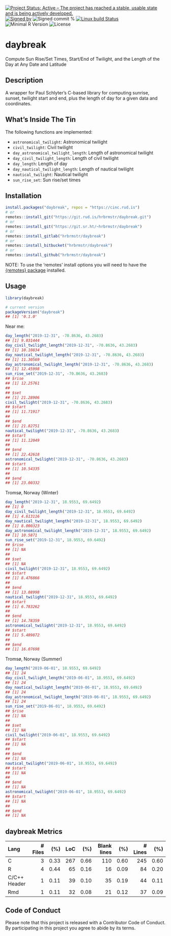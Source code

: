 
[![Project Status: Active – The project has reached a stable, usable
state and is being actively
developed.](https://www.repostatus.org/badges/latest/active.svg)](https://www.repostatus.org/#active)
[![Signed
by](https://img.shields.io/badge/Keybase-Verified-brightgreen.svg)](https://keybase.io/hrbrmstr)
![Signed commit
%](https://img.shields.io/badge/Signed_Commits-100%25-lightgrey.svg)
[![Linux build
Status](https://travis-ci.org/hrbrmstr/daybreak.svg?branch=master)](https://travis-ci.org/hrbrmstr/daybreak)  
![Minimal R
Version](https://img.shields.io/badge/R%3E%3D-3.2.0-blue.svg)
![License](https://img.shields.io/badge/License-MIT-blue.svg)

# daybreak

Compute Sun Rise/Set Times, Start/End of Twilight, and the Length of the
Day at Any Date and Latitude

## Description

A wrapper for Paul Schlyter’s C-based library for computing sunrise,
sunset, twilight start and end, plus the length of day for a given data
and coordinates.

## What’s Inside The Tin

The following functions are implemented:

  - `astronomical_twilight`: Astronomical twilight
  - `civil_twilight`: Civil twilight
  - `day_astronomical_twilight_length`: Length of astronomical twilight
  - `day_civil_twilight_length`: Length of civil twilight
  - `day_length`: Length of day
  - `day_nautical_twilight_length`: Length of nautical twilight
  - `nautical_twilight`: Nautical twilight
  - `sun_rise_set`: Sun rise/set times

## Installation

``` r
install.packages("daybreak", repos = "https://cinc.rud.is")
# or
remotes::install_git("https://git.rud.is/hrbrmstr/daybreak.git")
# or
remotes::install_git("https://git.sr.ht/~hrbrmstr/daybreak")
# or
remotes::install_gitlab("hrbrmstr/daybreak")
# or
remotes::install_bitbucket("hrbrmstr/daybreak")
# or
remotes::install_github("hrbrmstr/daybreak")
```

NOTE: To use the ‘remotes’ install options you will need to have the
[{remotes} package](https://github.com/r-lib/remotes) installed.

## Usage

``` r
library(daybreak)

# current version
packageVersion("daybreak")
## [1] '0.1.0'
```

Near me:

``` r
day_length("2019-12-31", -70.8636, 43.2683)
## [1] 9.031444
day_civil_twilight_length("2019-12-31", -70.8636, 43.2683)
## [1] 10.10834
day_nautical_twilight_length("2019-12-31", -70.8636, 43.2683)
## [1] 11.30569
day_astronomical_twilight_length("2019-12-31", -70.8636, 43.2683)
## [1] 12.45998
sun_rise_set("2019-12-31", -70.8636, 43.2683)
## $rise
## [1] 12.25761
## 
## $set
## [1] 21.28906
civil_twilight("2019-12-31", -70.8636, 43.2683)
## $start
## [1] 11.71917
## 
## $end
## [1] 21.82751
nautical_twilight("2019-12-31", -70.8636, 43.2683)
## $start
## [1] 11.12049
## 
## $end
## [1] 22.42618
astronomical_twilight("2019-12-31", -70.8636, 43.2683)
## $start
## [1] 10.54335
## 
## $end
## [1] 23.00332
```

Tromsø, Norway (Winter)

``` r
day_length("2019-12-31", 18.9553, 69.6492)
## [1] 0
day_civil_twilight_length("2019-12-31", 18.9553, 69.6492)
## [1] 4.613116
day_nautical_twilight_length("2019-12-31", 18.9553, 69.6492)
## [1] 8.000323
day_astronomical_twilight_length("2019-12-31", 18.9553, 69.6492)
## [1] 10.5871
sun_rise_set("2019-12-31", 18.9553, 69.6492)
## $rise
## [1] NA
## 
## $set
## [1] NA
civil_twilight("2019-12-31", 18.9553, 69.6492)
## $start
## [1] 8.476866
## 
## $end
## [1] 13.08998
nautical_twilight("2019-12-31", 18.9553, 69.6492)
## $start
## [1] 6.783262
## 
## $end
## [1] 14.78359
astronomical_twilight("2019-12-31", 18.9553, 69.6492)
## $start
## [1] 5.489872
## 
## $end
## [1] 16.07698
```

Tromsø, Norway (Summer)

``` r
day_length("2019-06-01", 18.9553, 69.6492)
## [1] 24
day_civil_twilight_length("2019-06-01", 18.9553, 69.6492)
## [1] 24
day_nautical_twilight_length("2019-06-01", 18.9553, 69.6492)
## [1] 24
day_astronomical_twilight_length("2019-06-01", 18.9553, 69.6492)
## [1] 24
sun_rise_set("2019-06-01", 18.9553, 69.6492)
## $rise
## [1] NA
## 
## $set
## [1] NA
civil_twilight("2019-06-01", 18.9553, 69.6492)
## $start
## [1] NA
## 
## $end
## [1] NA
nautical_twilight("2019-06-01", 18.9553, 69.6492)
## $start
## [1] NA
## 
## $end
## [1] NA
astronomical_twilight("2019-06-01", 18.9553, 69.6492)
## $start
## [1] NA
## 
## $end
## [1] NA
```

## daybreak Metrics

| Lang         | \# Files |  (%) | LoC |  (%) | Blank lines |  (%) | \# Lines |  (%) |
| :----------- | -------: | ---: | --: | ---: | ----------: | ---: | -------: | ---: |
| C            |        3 | 0.33 | 267 | 0.66 |         110 | 0.60 |      245 | 0.60 |
| R            |        4 | 0.44 |  65 | 0.16 |          16 | 0.09 |       84 | 0.20 |
| C/C++ Header |        1 | 0.11 |  39 | 0.10 |          35 | 0.19 |       44 | 0.11 |
| Rmd          |        1 | 0.11 |  32 | 0.08 |          21 | 0.12 |       37 | 0.09 |

## Code of Conduct

Please note that this project is released with a Contributor Code of
Conduct. By participating in this project you agree to abide by its
terms.
